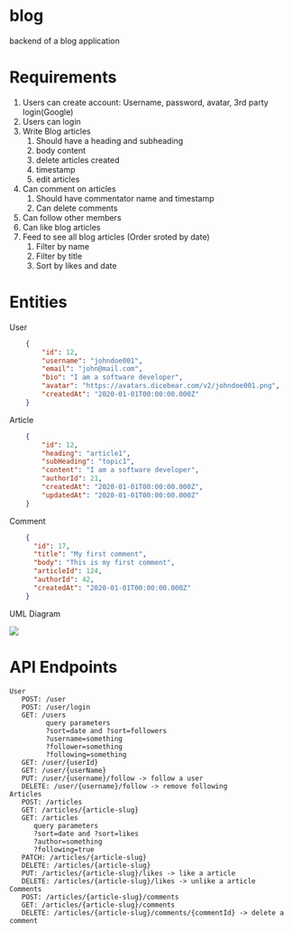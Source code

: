 # blog
backend of a blog application
# Requirements
1. Users can create account: Username, password, avatar, 3rd party login(Google)
2. Users can login
3. Write Blog articles
   1. Should have a heading and subheading
   2. body content 
   3. delete articles created
   4. timestamp
   5. edit articles
4. Can comment on articles
   1. Should have commentator name and timestamp
   2. Can delete comments
5. Can follow other members
6. Can like blog articles
7. Feed to see all blog articles (Order sroted by date)
   1. Filter by name
   2. Filter by title
   3. Sort by likes and date

# Entities

User
```json
    {
        "id": 12,
        "username": "johndoe001",
        "email": "john@mail.com",
        "bio": "I am a software developer",
        "avatar": "https://avatars.dicebear.com/v2/johndoe001.png",
        "createdAt": "2020-01-01T00:00:00.000Z"
    }
```

Article
```json
    {
        "id": 12,
        "heading": "article1",
        "subHeading": "topic1",
        "content": "I am a software developer",
        "authorId": 21,
        "createdAt": "2020-01-01T00:00:00.000Z",
        "updatedAt": "2020-01-01T00:00:00.000Z"
    }
```

Comment
```json
    {
      "id": 17,
      "title": "My first comment",
      "body": "This is my first comment",
      "articleId": 124,
      "authorId": 42,
      "createdAt": "2020-01-01T00:00:00.000Z"
    }
```
UML Diagram

<img>![](C:/Users/Agarwal/Downloads/blogUml.drawio.png)

# API Endpoints

```text
User
   POST: /user
   POST: /user/login
   GET: /users
         query parameters
         ?sort=date and ?sort=followers
         ?username=something
         ?follower=something
         ?following=something
   GET: /user/{userId}
   GET: /user/{userName}
   PUT: /user/{username}/follow -> follow a user
   DELETE: /user/{username}/follow -> remove following
Articles
   POST: /articles
   GET: /articles/{article-slug}
   GET: /articles 
      query parameters
      ?sort=date and ?sort=likes
      ?author=something
      ?following=true
   PATCH: /articles/{article-slug}
   DELETE: /articles/{article-slug}
   PUT: /articles/{article-slug}/likes -> like a article
   DELETE: /articles/{article-slug}/likes -> unlike a article
Comments
   POST: /articles/{article-slug}/comments
   GET: /articles/{article-slug}/comments
   DELETE: /articles/{article-slug}/comments/{commentId} -> delete a comment
```